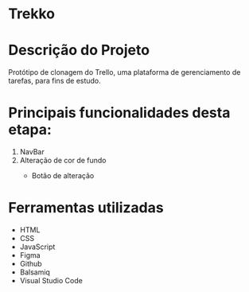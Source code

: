 # Trekko
<h1>Descrição do Projeto</h1>
<p>Protótipo de clonagem do Trello, uma plataforma de gerenciamento de tarefas, para fins de estudo.</p>
<h1>Principais funcionalidades desta etapa: </h1>
<ol>
  <li>NavBar</li>
  
  <li>Alteração de cor de fundo</li>
  <ul>
    <li>Botão de alteração</li>
  </ul>
</ol>
<h1>Ferramentas utilizadas</h1>
<ul>
  <li>HTML</li>
  <li>CSS</li>
  <li>JavaScript</li>
  <li>Figma</li>
  <li>Github</li>
  <li>Balsamiq</li>
  <li>Visual Studio Code</li>
</ul>
